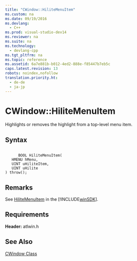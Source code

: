 ```yaml
---
title: "CWindow::HiliteMenuItem"
ms.custom: na
ms.date: 09/19/2016
ms.devlang: 
  - C++
ms.prod: visual-studio-dev14
ms.reviewer: na
ms.suite: na
ms.technology: 
  - devlang-cpp
ms.tgt_pltfrm: na
ms.topic: reference
ms.assetid: 6a7e881b-b012-4ed2-888e-f85447b7eb5c
caps.latest.revision: 13
robots: noindex,nofollow
translation.priority.ht: 
  - de-de
  - ja-jp
---
```

# CWindow::HiliteMenuItem
Highlights or removes the highlight from a top-level menu item.  
  
## Syntax  
  
```  
  
      BOOL HiliteMenuItem(  
   HMENU hMenu,  
   UINT uHiliteItem,  
   UINT uHilite   
) throw();  
```  
  
## Remarks  
 See [HiliteMenuItem](http://msdn.microsoft.com/library/windows/desktop/ms647986) in the [!INCLUDE[winSDK](../vs140/includes/winSDK_md.md)].  
  
## Requirements  
 **Header:** atlwin.h  
  
## See Also  
 [CWindow Class](../vs140/CWindow-Class.md)
